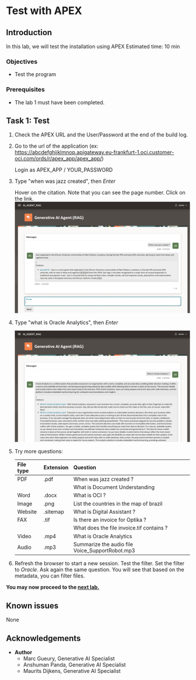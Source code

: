 # Test with APEX

## Introduction
In this lab, we will test the installation using APEX
Estimated time: 10 min

### Objectives

- Test the program

### Prerequisites
- The lab 1 must have been completed.

## Task 1: Test

1. Check the APEX URL and the User/Password at the end of the build log.
    
1. Go to the url of the application (ex: https://abcdefghijklmnop.apigateway.eu-frankfurt-1.oci.customer-oci.com/ords/r/apex_app/apex_app/)

    Login as APEX\_APP / YOUR\_PASSWORD
    
1. Type "when was jazz created", then *Enter*

    Hover on the citation. Note that you can see the page number. Click on the link.
    ![Test Jazz](images/test-when-jazz.png)    

1. Type "what is Oracle Analytics", then *Enter*

    ![Test Video](images/test-video.png)  

1. Try more questions:

    | File type | Extension | Question                                          |
    | ----------| --------- | ------------------------------------------------- |
    | PDF       | .pdf      | When was jazz created ?                           |
    |           |           | What is Document Understanding                    |
    | Word      | .docx     | What is OCI ?                                     |
    | Image     | .png      | List the countries in the map of brazil           |
    | Website   | .sitemap  | What is Digital Assistant ?                       |
    | FAX       | .tif      | Is there an invoice for Optika ?                  | 
    |           |           | What does the file invoice.tif contains ?         |
    | Video     | .mp4      | What is Oracle Analytics                          | 
    | Audio     | .mp3      | Summarize the audio file Voice_SupportRobot.mp3   |

1. Refresh the browser to start a new session. Test the filter. Set the filter to *Oracle*.
   Ask again the same question. You will see that based on the metadata, you can filter files.

**You may now proceed to the [next lab.](#next)**

## Known issues

None

## Acknowledgements

- **Author**
    - Marc Gueury, Generative AI Specialist
    - Anshuman Panda, Generative AI Specialist
    - Maurits Dijkens, Generative AI Specialist

